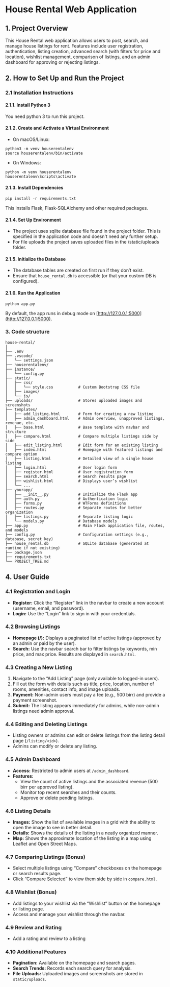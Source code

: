 # House Rental Web Application

## 1. Project Overview

This House Rental web application allows users to post, search, and manage house listings for rent. Features include user registration, authentication, listing creation, advanced search (with filters for price and location), wishlist management, comparison of listings, and an admin dashboard for approving or rejecting listings.

## 2. How to Set Up and Run the Project

### 2.1 Installation Instructions

#### 2.1.1. **Install Python 3**
You need python 3 to run this project.

#### 2.1.2. **Create and Activate a Virtual Environment**

- On macOS/Linux:
```
python3 -m venv houserentalenv
source houserentalenv/bin/activate
```

- On Windows:
```
python -m venv houserentalenv
houserentalenv\Scripts\activate
```

#### 2.1.3. **Install Dependencies**
```
pip install -r requirements.txt
```
This installs Flask, Flask-SQLAlchemy and other required packages.

#### 2.1.4. **Set Up Environment**
- The project uses sqlite database file found in the project folder. This is specified in the application code and doesn't need any further setup.
- For file uploads the project saves uploaded files in the /static/uploads folder.

#### 2.1.5. **Initialize the Database**
- The database tables are created on first run if they don’t exist.
- Ensure that `house_rental.db` is accessible (or that your custom DB is configured).

#### 2.1.6. **Run the Application**
```
python app.py
```
By default, the app runs in debug mode on [http://127.0.0.1:5000](http://127.0.0.1:5000).

### 3. Code structure
```
house-rental/
│
├── .env                       
├── .vscode/                    
│   └── settings.json
├── houserentalenv/             
├── instance/                   
│   └── config.py
├── static/
│   ├── css/
│   │   └── style.css           # Custom Bootstrap CSS file
│   ├── images/
│   └── js/
├── uploads/                    # Stores uploaded images and screenshots
├── templates/
│   ├── add_listing.html        # Form for creating a new listing
│   ├── admin_dashboard.html    # Admin overview, unapproved listings, revenue, etc.
│   ├── base.html               # Base template with navbar and structure
│   ├── compare.html            # Compare multiple listings side by side
│   ├── edit_listing.html       # Edit form for an existing listing
│   ├── index.html              # Homepage with featured listings and compare option
│   ├── listing.html            # Detailed view of a single house listing
│   ├── login.html              # User login form
│   ├── register.html           # User registration form
│   ├── search.html             # Search results page
│   ├── wishlist.html           # Displays user’s wishlist
│   └── ...
├── yourapp/
│   ├── __init__.py             # Initialize the Flask app
│   ├── auth.py                 # Authentication logic
│   ├── forms.py                # WTForms definitions
│   ├── routes.py               # Separate routes for better organization
│   ├── listings.py             # Separate listing logic
│   └── models.py               # Database models
├── app.py                      # Main Flask application file, routes, and models
├── config.py                   # Configuration settings (e.g., database, secret key)
├── house_rental.db             # SQLite database (generated at runtime if not existing)
├── package.json              
├── requirements.txt            
└── PROJECT_TREE.md            
```
## 4. User Guide

### 4.1 Registration and Login
- **Register:** Click the “Register” link in the navbar to create a new account (username, email, and password).
- **Login:** Use the “Login” link to sign in with your credentials.

### 4.2 Browsing Listings
- **Homepage (/):** Displays a paginated list of active listings (approved by an admin or paid by the user).
- **Search:** Use the navbar search bar to filter listings by keywords, min price, and max price. Results are displayed in `search.html`.

### 4.3 Creating a New Listing
1. Navigate to the “Add Listing” page (only available to logged-in users).
2. Fill out the form with details such as title, price, location, number of rooms, amenities, contact info, and image uploads.
3. **Payment:** Non-admin users must pay a fee (e.g., 500 birr) and provide a payment screenshot.
4. **Submit:** The listing appears immediately for admins, while non-admin listings need admin approval.

### 4.4 Editing and Deleting Listings
- Listing owners or admins can edit or delete listings from the listing detail page (`/listing/<id>`).
- Admins can modify or delete any listing.

### 4.5 Admin Dashboard
- **Access:** Restricted to admin users at `/admin_dashboard`.
- **Features:**
  - View the count of active listings and the associated revenue (500 birr per approved listing).
  - Monitor top recent searches and their counts.
  - Approve or delete pending listings.

### 4.6 Listing Details 
- **Images:**  Show the list of available images in a grid with the ability to open the image to see in better detail.
- **Details:** Shows the details of the listing in a neatly organized manner.
- **Map:** Shows the approximate location of the listing in a map using Leaflet and Open Street Maps.

### 4.7 Comparing Listings (Bonus)
- Select multiple listings using “Compare” checkboxes on the homepage or search results page.
- Click “Compare Selected” to view them side by side in `compare.html`.

### 4.8 Wishlist (Bonus)
- Add listings to your wishlist via the “Wishlist” button on the homepage or listing page.
- Access and manage your wishlist through the navbar.

### 4.9 Review and Rating
- Add a rating and review to a listing

### 4.10 Additional Features
- **Pagination:** Available on the homepage and search pages.
- **Search Trends:** Records each search query for analysis.
- **File Uploads:** Uploaded images and screenshots are stored in `static/uploads`.

  
